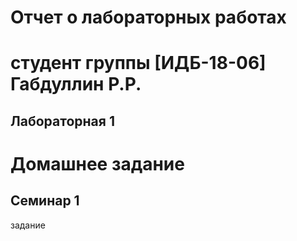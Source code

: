 # Отчет о лабораторных работах
# студент группы [ИДБ-18-06] Габдуллин Р.Р.

## Лабораторная 1

# Домашнее задание

## Семинар 1

задание
